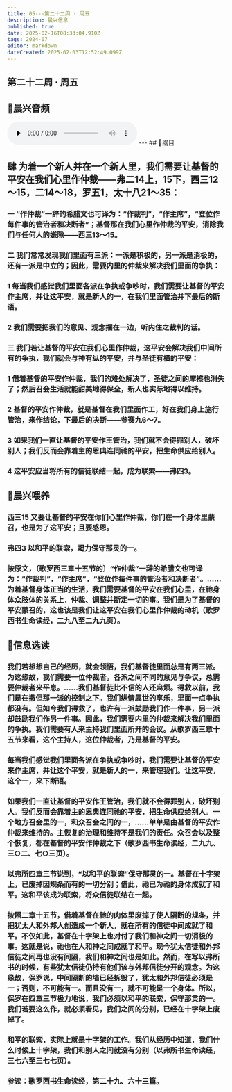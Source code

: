 ```yaml
---
title: 05---第二十二周 · 周五
description: 晨兴信息
published: true
date: 2025-02-16T08:33:04.910Z
tags: 2024-07
editor: markdown
dateCreated: 2025-02-03T12:52:49.099Z
---
```


## 第二十二周 · 周五

## 🎵晨兴音频
<audio id="audio" controls="" preload="none">
      <source id="mp3" src="/2024-07/week22/week22day5.mp3">
</audio>
---
## 📖纲目

## 肆	为着一个新人并在一个新人里，我们需要让基督的平安在我们心里作仲裁——弗二14上，15下，西三12～15，二14～18，罗五1，太十八21～35：

### 一	“作仲裁”一辞的希腊文也可译为：“作裁判”，“作主席”，“登位作每件事的管治者和决断者”；基督那在我们心里作仲裁的平安，消除我们与任何人的嫌隙——西三13～15。

### 二	我们常常发现我们里面有三派：一派是积极的，另一派是消极的，还有一派是中立的；因此，需要内里的仲裁来解决我们里面的争执：

### 1	每当我们感觉我们里面各派在争执或争吵时，我们需要让基督的平安作主席，并让这平安，就是新人的一，在我们里面管治并下最后的断语。

### 2	我们需要把我们的意见、观念摆在一边，听内住之裁判的话。

### 三	我们若让基督的平安在我们心里作仲裁，这平安会解决我们中间所有的争执，我们就会与神有纵的平安，并与圣徒有横的平安：

### 1	借着基督的平安作仲裁，我们的难处解决了，圣徒之间的摩擦也消失了；然后召会生活就能甜美地得保全，新人也实际地得以维持。

### 2	基督的平安作仲裁，就是基督在我们里面作工，好在我们身上施行管治，来作结论，下最后的决断——参赛九6～7。

### 3	如果我们一直让基督的平安作王管治，我们就不会得罪别人，破坏别人；我们反而会靠着主的恩典连同祂的平安，把生命供应给别人。

### 4	这平安应当将所有的信徒联结一起，成为联索——弗四3。

## 📖晨兴喂养

### **西三15**    **又要让基督的平安在你们心里作仲裁，你们在一个身体里蒙召，也是为了这平安；且要感恩。**

### **弗四3**    **以和平的联索，竭力保守那灵的一。**

### 按原文，〔歌罗西三章十五节的〕“作仲裁”一辞的希腊文也可译为：“作裁判”，“作主席”，“登位作每件事的管治者和决断者”。……为着基督身体正当的生活，我们需要基督的平安在我们心里，在祂身体众肢体的关系上，仲裁、调整并断定一切的事。我们是为了基督的平安蒙召的，这也该是我们让这平安在我们心里作仲裁的动机（歌罗西书生命读经，二九八至二九九页）。

## 📖信息选读

### 我们若想想自己的经历，就会领悟，我们基督徒里面总是有两三派。为这缘故，我们需要一位仲裁者。各派之间不同的意见与争议，总需要仲裁者来平息。……我们基督徒比不信的人还麻烦。得救以前，我们是在撒但那一派的控制之下。我们纵情属世的享乐，里面一点争执都没有。但如今我们得救了，也许有一派鼓励我们作一件事，另一派却鼓励我们作另一件事。因此，我们需要内里的仲裁来解决我们里面的争执。我们需要有人来主持我们里面所开的会议。从歌罗西三章十五节来看，这个主持人，这位仲裁者，乃是基督的平安。

### 每当我们感觉我们里面各派在争执或争吵时，我们需要让基督的平安来作主席，并让这个平安，就是新人的一，来管理我们。让这平安，这个一，来下断语。

### 如果我们一直让基督的平安作王管治，我们就不会得罪别人，破坏别人。我们反而会靠着主的恩典连同祂的平安，把生命供应给别人。一个地方召会里的一，和众召会之间的一，……单单是由基督的平安作仲裁来维持的。主恢复的治理和维持不是我们的责任。众召会以及整个恢复，都在基督的平安作仲裁之下（歌罗西书生命读经，二九九、三○二、七○三页）。

### 以弗所四章三节说到，“以和平的联索”保守那灵的一。基督在十字架上，已废掉因规条而有的一切分别；借此，祂已为祂的身体成就了和平。这和平该成为联索，将众信徒联结在一起。

### 按照二章十五节，借着基督在祂的肉体里废掉了使人隔断的规条，并把犹太人和外邦人创造成一个新人，就在所有的信徒中间成就了和平。不仅如此，基督在十字架上也对付了我们和神之间一切消极的事。这就是说，祂也在人和神之间成就了和平。现今犹太信徒和外邦信徒之间再也没有间隔，我们和神之间也是如此。然而，在写以弗所书的时候，有些犹太信徒仍持有他们该与外邦信徒分开的观念。为这缘故，保罗说，中间隔断的墙已经拆毁了，犹太和外邦信徒必须是一；否则，不可能有一。而且没有一，就不可能是一个身体。所以，保罗在四章三节极力地说，我们必须以和平的联索，保守那灵的一。我们若要这么作，就必须看见，我们之间的分别，已经在十字架上废掉了。

### 和平的联索，实际上就是十字架的工作。我们从经历中知道，我们什么时候上十字架，我们和别人之间就没有分别（以弗所书生命读经，三七六至三七七页）。

### 参读：歌罗西书生命读经，第二十九、六十三篇。

<!-- Google tag (gtag.js) -->

<script async src="https://www.googletagmanager.com/gtag/js?id=G-1P8709Z16T"></script>

<script>


 window.dataLayer = window.dataLayer || [];

 function gtag(){dataLayer.push(arguments);}

 gtag('js', new Date());



 gtag('config', 'G-1P8709Z16T');

</script>